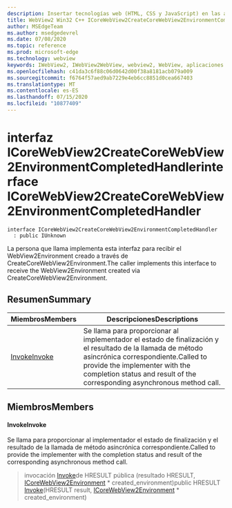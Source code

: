 ```yaml
---
description: Insertar tecnologías web (HTML, CSS y JavaScript) en las aplicaciones nativas con el control Microsoft Edge WebView2
title: WebView2 Win32 C++ ICoreWebView2CreateCoreWebView2EnvironmentCompletedHandler
author: MSEdgeTeam
ms.author: msedgedevrel
ms.date: 07/08/2020
ms.topic: reference
ms.prod: microsoft-edge
ms.technology: webview
keywords: IWebView2, IWebView2WebView, webview2, WebView, aplicaciones Win32, Win32, Edge, ICoreWebView2, ICoreWebView2Controller, control de explorador, HTML Edge, ICoreWebView2CreateCoreWebView2EnvironmentCompletedHandler
ms.openlocfilehash: c41da3c6f88c06d0642d00f38a8181acb079a009
ms.sourcegitcommit: f6764f57aed9ab7229e4eb6cc8851d0cea667403
ms.translationtype: MT
ms.contentlocale: es-ES
ms.lasthandoff: 07/15/2020
ms.locfileid: "10877409"
---
```

# <span data-ttu-id="f8fba-104">interfaz ICoreWebView2CreateCoreWebView2EnvironmentCompletedHandler</span><span class="sxs-lookup"><span data-stu-id="f8fba-104">interface ICoreWebView2CreateCoreWebView2EnvironmentCompletedHandler</span></span> 

```
interface ICoreWebView2CreateCoreWebView2EnvironmentCompletedHandler
  : public IUnknown
```

<span data-ttu-id="f8fba-105">La persona que llama implementa esta interfaz para recibir el WebView2Environment creado a través de CreateCoreWebView2Environment.</span><span class="sxs-lookup"><span data-stu-id="f8fba-105">The caller implements this interface to receive the WebView2Environment created via CreateCoreWebView2Environment.</span></span>

## <span data-ttu-id="f8fba-106">Resumen</span><span class="sxs-lookup"><span data-stu-id="f8fba-106">Summary</span></span>

 <span data-ttu-id="f8fba-107">Miembros</span><span class="sxs-lookup"><span data-stu-id="f8fba-107">Members</span></span>                        | <span data-ttu-id="f8fba-108">Descripciones</span><span class="sxs-lookup"><span data-stu-id="f8fba-108">Descriptions</span></span>
--------------------------------|---------------------------------------------
[<span data-ttu-id="f8fba-109">Invoke</span><span class="sxs-lookup"><span data-stu-id="f8fba-109">Invoke</span></span>](#invoke) | <span data-ttu-id="f8fba-110">Se llama para proporcionar al implementador el estado de finalización y el resultado de la llamada de método asincrónica correspondiente.</span><span class="sxs-lookup"><span data-stu-id="f8fba-110">Called to provide the implementer with the completion status and result of the corresponding asynchronous method call.</span></span>

## <span data-ttu-id="f8fba-111">Miembros</span><span class="sxs-lookup"><span data-stu-id="f8fba-111">Members</span></span>

#### <span data-ttu-id="f8fba-112">Invoke</span><span class="sxs-lookup"><span data-stu-id="f8fba-112">Invoke</span></span> 

<span data-ttu-id="f8fba-113">Se llama para proporcionar al implementador el estado de finalización y el resultado de la llamada de método asincrónica correspondiente.</span><span class="sxs-lookup"><span data-stu-id="f8fba-113">Called to provide the implementer with the completion status and result of the corresponding asynchronous method call.</span></span>

> <span data-ttu-id="f8fba-114">invocación [Invoke](#invoke)de HRESULT pública (resultado HRESULT, [ICoreWebView2Environment](icorewebview2environment.md) \* created_environment)</span><span class="sxs-lookup"><span data-stu-id="f8fba-114">public HRESULT [Invoke](#invoke)(HRESULT result, [ICoreWebView2Environment](icorewebview2environment.md) \* created_environment)</span></span>

